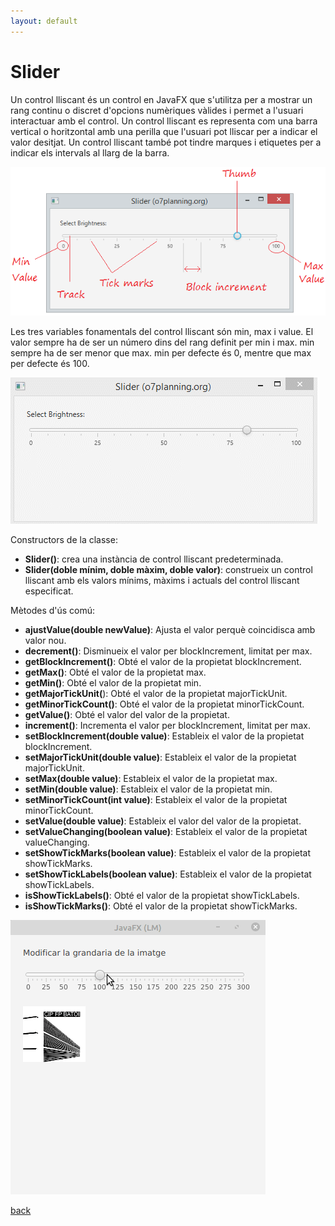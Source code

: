 ```yaml
---
layout: default
---
```




# Slider

Un control lliscant és un control en JavaFX que s'utilitza per a mostrar un rang continu o discret d'opcions numèriques vàlides i permet a l'usuari interactuar amb el control. Un control lliscant es representa com una barra vertical o horitzontal amb una perilla que l'usuari pot lliscar per a indicar el valor desitjat. Un control lliscant també pot tindre marques i etiquetes per a indicar els intervals al llarg de la barra.

![slider](./images/slider1.png) 

Les tres variables fonamentals del control lliscant són min, max i value. El valor sempre ha de ser un número dins del rang definit per min i max. min sempre ha de ser menor que max. min per defecte és 0, mentre que max per defecte és 100.

![slider](./images/slider2.gif) 

Constructors de la classe:

- **Slider()**: crea una instància de control lliscant predeterminada.
- **Slider(doble mínim, doble màxim, doble valor)**: construeix un control lliscant amb els valors mínims, màxims i actuals del control lliscant especificat.

Mètodes d'ús comú:

- **ajustValue(double newValue)**: Ajusta el valor perquè coincidisca amb valor nou.
- **decrement()**: Disminueix el valor per blockIncrement, limitat per max.
- **getBlockIncrement()**: Obté el valor de la propietat blockIncrement.
- **getMax()**: Obté el valor de la propietat max.
- **getMin()**: Obté el valor de la propietat min.
- **getMajorTickUnit(**): Obté el valor de la propietat majorTickUnit.
- **getMinorTickCount()**: Obté el valor de la propietat minorTickCount.
- **getValue()**: Obté el valor del valor de la propietat.
- **increment()**: Incrementa el valor per blockIncrement, limitat per max.
- **setBlockIncrement(double value)**: Estableix el valor de la propietat blockIncrement.
- **setMajorTickUnit(double value)**: Estableix el valor de la propietat majorTickUnit.
- **setMax(double value)**: Estableix el valor de la propietat max.
- **setMin(double value)**: Estableix el valor de la propietat min.
- **setMinorTickCount(int value)**: Estableix el valor de la propietat minorTickCount.
- **setValue(double value)**: Estableix el valor del valor de la propietat.
- **setValueChanging(boolean value)**: Estableix el valor de la propietat valueChanging.
- **setShowTickMarks(boolean value)**: Estableix el valor de la propietat showTickMarks.
- **setShowTickLabels(boolean value)**: Estableix el valor de la propietat showTickLabels.
- **isShowTickLabels()**: Obté el valor de la propietat showTickLabels.
- **isShowTickMarks()**: Obté el valor de la propietat showTickMarks.

![slider](./images/slider3.gif) 


[back](../../javafx.html)

